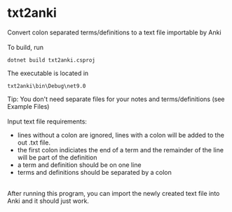 # txt2anki
Convert colon separated terms/definitions to a text file importable by Anki<br>
<br>
To build, run
```
dotnet build txt2anki.csproj
```
The executable is located in
```
txt2anki\bin\Debug\net9.0
```

Tip: You don't need separate files for your notes and terms/definitions (see Example Files)<br>
<br>
Input text file requirements:
<ul>
  <li>lines without a colon are ignored, lines with a colon will be added to the out .txt file.</li>
  <li>the first colon indiciates the end of a term and the remainder of the line will be part of the definition</li>
  <li>a term and definition should be on one line</li>
  <li>terms and definitions should be separated by a colon</li>
</ul>
<br>
After running this program, you can import the newly created text file into Anki and it should just work.
